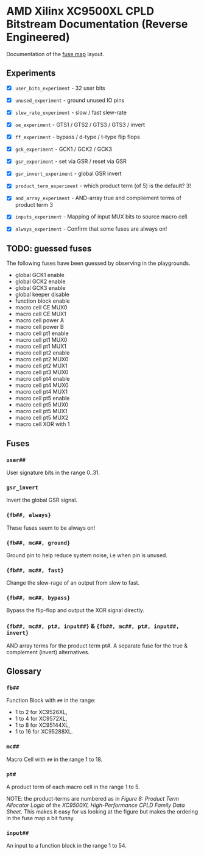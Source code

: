 
# AMD Xilinx XC9500XL CPLD Bitstream Documentation (Reverse Engineered)

Documentation of the [fuse map](doc/fuse-map.md) layout.

## Experiments

 - [x] `user_bits_experiment` - 32 user bits
 - [x] `unused_experiment` - ground unused IO pins
 - [x] `slew_rate_experiment` - slow / fast slew-rate
 - [x] `oe_experiment` - GTS1 / GTS2 / GTS3 / GTS3 / invert
 - [x] `ff_experiment` - bypass / d-type / t-type flip flops
 - [x] `gck_experiment` - GCK1 / GCK2 / GCK3
 - [x] `gsr_experiment` - set via GSR / reset via GSR
 - [x] `gsr_invert_experiment` - global GSR invert
 - [x] `product_term_experiment` - which product term (of 5) is the default? 3!
 - [x] `and_array_experiment` - AND-array true and compliement terms of product term 3
 - [x] `inputs_experiment` - Mapping of input MUX bits to source macro cell.
 - [x] `always_experiment` - Confirm that some fuses are always on!


## TODO: guessed fuses

The following fuses have been guessed by observing in the playgrounds.

 - global GCK1 enable
 - global GCK2 enable
 - global GCK3 enable
 - global keeper disable
 - function block enable
 - macro cell CE MUX0
 - macro cell CE MUX1
 - macro cell power A
 - macro cell power B
 - macro cell pt1 enable
 - macro cell pt1 MUX0
 - macro cell pt1 MUX1
 - macro cell pt2 enable
 - macro cell pt2 MUX0
 - macro cell pt2 MUX1
 - macro cell pt3 MUX0
 - macro cell pt4 enable
 - macro cell pt4 MUX0
 - macro cell pt4 MUX1
 - macro cell pt5 enable
 - macro cell pt5 MUX0
 - macro cell pt5 MUX1
 - macro cell pt5 MUX2
 - macro cell XOR with 1


## Fuses

### `user##`

User signature bits in the range 0..31.

### `gsr_invert`

Invert the global GSR signal.

### `{fb##, always}`

These fuses seem to be always on!

### `{fb##, mc##, ground}`

Ground pin to help reduce system noise, i.e when pin is unused.

### `{fb##, mc##, fast}`

Change the slew-rage of an output from slow to fast.

### `{fb##, mc##, bypass}`

Bypass the flip-flop and output the XOR signal directly.

### `{fb##, mc##, pt#, input##}` & `{fb##, mc##, pt#, input##, invert}`

AND array terms for the product term pt#.
A separate fuse for the true & complement (invert) alternatives.


## Glossary

### `fb##`

Function Block with `##` in the range:
   - 1 to 2 for XC9526XL,
   - 1 to 4 for XC9572XL,
   - 1 to 8 for XC95144XL,
   - 1 to 16 for XC95288XL.

### `mc##`

Macro Cell with `##` in the range 1 to 18.

### `pt#`

A product term of each macro cell in the range 1 to 5.

NOTE: the product-terms are numbered as in
*Figure 8: Product Term Allocator Logic*
of the
*XC9500XL High-Performance CPLD Family Data Sheet*.
This makes it easy for us looking at the figure
but makes the ordering in the fuse map a bit funny.

### `input##`

An input to a function block in the range 1 to 54.

